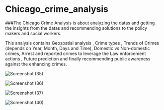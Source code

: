 # Chicago_crime_analysis

###The Chicago Crime Analysis is about analyzing the datas and getting the insights from the datas and recommending solutions to the policy makers and social workers.

This analysis contains Geospatial analysis , Crime types , Trends of Crimes (depends on Year, Month, Days and Time), Domestic vs Non-domestic crimes, Arrest and reported crimes to leverage the Law enforcement actions , Future prediction and finally recommending public awareness against the enhancing crimes.

![Screenshot (35)](https://github.com/user-attachments/assets/bb4737ce-a950-4da0-ad81-d454b777b52b)

![Screenshot (36)](https://github.com/user-attachments/assets/41dc5e97-5cae-4600-8b49-c2d229a6ede3)

![Screenshot (37)](https://github.com/user-attachments/assets/40788190-da88-4ea8-b298-7b6a1bfdeb35)

![Screenshot (40)](https://github.com/user-attachments/assets/b14eefe0-de86-46a7-bcd2-6a47a521cdcc)
